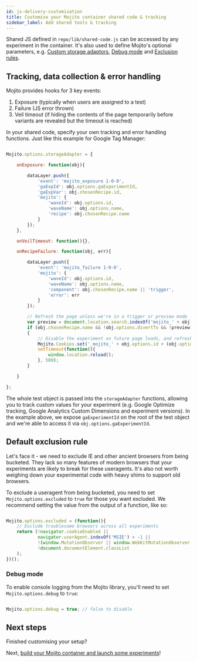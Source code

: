 ```yaml
---
id: js-delivery-customisation
title: Customise your Mojito container shared code & tracking
sidebar_label: Add shared tools & tracking
---
```

Shared JS defined in `repo/lib/shared-code.js` can be accessed by any experiment in the container. It's also used to define Mojito's optional parameters, e.g. [Custom storage adaptors](#tracking-data-collection-error-handling), [Debug mode](#debug-mode) and [Exclusion rules](#default-exclusion-rule).

## Tracking, data collection & error handling

Mojito provides hooks for 3 key events:

1.  Exposure (typically when users are assigned to a test)
2.  Failure (JS error thrown)
3.  Veil timeout (if hiding the contents of the page temporarily before variants are revealed but the timeout is reached)

In your shared code, specify your own tracking and error handling functions. Just like this example for Google Tag Manager:

```js

Mojito.options.storageAdapter = {

    onExposure: function(obj){

        dataLayer.push({
            'event': 'mojito_exposure 1-0-0',
            'gaExpId': obj.options.gaExperimentId,
            'gaExpVar': obj.chosenRecipe.id,
            'mojito': {
                'waveId': obj.options.id,
                'waveName': obj.options.name,
                'recipe': obj.chosenRecipe.name
            }
        });
    },

    onVeilTimeout: function(){},

    onRecipeFailure: function(obj, err){

        dataLayer.push({
            'event': 'mojito_failure 1-0-0',
            'mojito': {
                'waveId': obj.options.id,
                'waveName': obj.options.name,
                'component': obj.chosenRecipe.name || 'trigger',
                'error': err
            }
        });

        // Refresh the page unless we're in a trigger or preview mode
        var preview = document.location.search.indexOf('mojito_' + obj.options.id + '=' + obj.chosenRecipe.id) > -1;
        if (obj.chosenRecipe.name && !obj.options.divertTo && !preview) 
        {
            // Disable the experiment on future page loads, and refresh
            Mojito.Cookies.set('_mojito_' + obj.options.id + (obj.options.state === 'live'?'':'-staging'), '0.0');
            setTimeout(function(){
                window.location.reload();
            }, 500);
        }

    }

};

```

The whole test object is passed into the `storageAdapter` functions, allowing you to track custom values for your experiment (e.g. Google Optimize tracking, Google Analytics Custom Dimensions and experiment versions). In the example above, we expose  `gaExperimentId` on the root of the test object and we're able to access it via `obj.options.gaExperimentId`.

## Default exclusion rule

Let's face it - we need to exclude IE and other ancient browsers from being bucketed. They lack so many features of modern browsers that your experiments are likely to break for these useragents. It's also not worth weighing down your experimental code with heavy shims to support old browsers.

To exclude a useragent from being bucketed, you need to set `Mojito.options.excluded` to `true` for those you want excluded. We recommend setting the value from the output of a function, like so:

```js

Mojito.options.excluded = (function(){
    // Exclude troublesome browsers across all experiments
    return (!navigator.cookieEnabled || 
            navigator.userAgent.indexOf('MSIE') > -1 ||
            !(window.MutationObserver || window.WebKitMutationObserver || window.MozMutationObserver) ||
            !document.documentElement.classList
    );
})();

```

### Debug mode

To enable console logging from the Mojito library, you'll need to set `Mojito.options.debug` to `true`:

```js

Mojito.options.debug = true; // false to disable

```

## Next steps

Finished customising your setup?

Next, [build your Mojito container and launch some experiments](js-delivery-preview-launch.md)!
